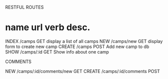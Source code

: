 RESTFUL ROUTES

name        url         verb        desc.
===============================================================
INDEX       /camps      GET         display a list of all camps
NEW         /camps/new  GET         display form to create new camp
CREATE      /camps      POST        Add new camp to db 
SHOW        /camps/:id  GET         Show info about one camp 

COMMENTS

NEW         /camps/:id/comments/new     GET
CREATE      /camps/:id/comments         POST